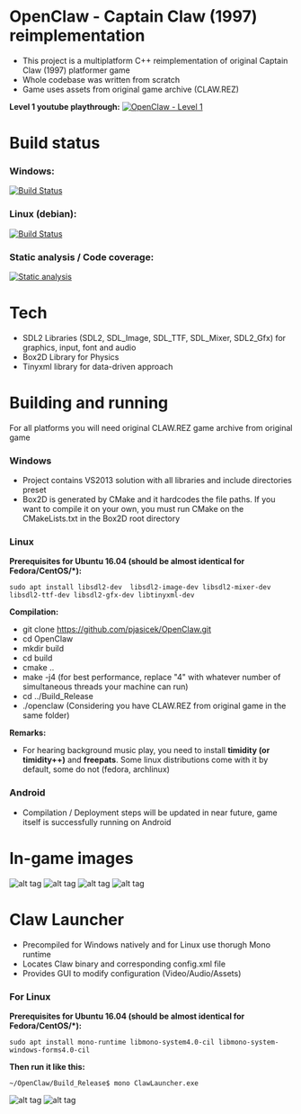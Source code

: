 # OpenClaw - Captain Claw (1997) reimplementation

 - This project is a multiplatform C++ reimplementation of original Captain Claw (1997) platformer game
 - Whole codebase was written from scratch
 - Game uses assets from original game archive (CLAW.REZ)

**Level 1 youtube playthrough:**
[![OpenClaw - Level 1](https://img.youtube.com/vi/ikXQNV_aw68/0.jpg)](https://www.youtube.com/watch?v=ikXQNV_aw68)

# Build status

### Windows:

[![Build Status](https://ci.appveyor.com/api/projects/status/github/pjasicek/OpenClaw?svg=true)](https://ci.appveyor.com/project/pjasicek/captainclaw)

### Linux (debian):

[![Build Status](https://travis-ci.org/pjasicek/OpenClaw.svg?branch=master)](https://travis-ci.org/pjasicek/OpenClaw)

### Static analysis / Code coverage:

[![Static analysis](https://scan.coverity.com/projects/12422/badge.svg?flat=1)](https://scan.coverity.com/projects/pjasicek-captainclaw)

# Tech

  - SDL2 Libraries (SDL2, SDL_Image, SDL_TTF, SDL_Mixer, SDL2_Gfx) for graphics, input, font and audio
  - Box2D Library for Physics
  - Tinyxml library for data-driven approach

# Building and running
For all platforms you will need original CLAW.REZ game archive from original game
### Windows
  - Project contains VS2013 solution with all libraries and include directories preset
  - Box2D is generated by CMake and it hardcodes the file paths. If you want to compile it on your own, you must run CMake on the CMakeLists.txt in the Box2D root directory

### Linux
  **Prerequisites for Ubuntu 16.04 (should be almost identical for Fedora/CentOS/*):**
  
  `sudo apt install libsdl2-dev  libsdl2-image-dev libsdl2-mixer-dev libsdl2-ttf-dev libsdl2-gfx-dev libtinyxml-dev` 
  
  **Compilation:**
  
  - git clone https://github.com/pjasicek/OpenClaw.git
  - cd OpenClaw
  - mkdir build
  - cd build
  - cmake ..
  - make -j4 (for best performance, replace "4" with whatever number of simultaneous threads your machine can run)
  - cd ../Build_Release
  - ./openclaw (Considering you have CLAW.REZ from original game in the same folder)

 **Remarks:**

  - For hearing background music play, you need to install **timidity (or timidity++)** and **freepats**. Some linux distributions come with it by default, some do not (fedora, archlinux)
  
### Android
  
  - Compilation / Deployment steps will be updated in near future, game itself is successfully running on Android
 
# In-game images
![alt tag](http://s2.postimg.org/gwdm0ii7t/screenshot_26.png)
![alt tag](https://s3.postimg.org/3y0a97xkj/screenshot_27.png)
![alt tag](https://s17.postimg.org/fhd9hm9wv/screenshot_26.png)
![alt tag](https://s27.postimg.org/7ocuxo78z/screenshot_25.png)

# Claw Launcher

  - Precompiled for Windows natively and for Linux use thorugh Mono runtime
  - Locates Claw binary and corresponding config.xml file
  - Provides GUI to modify configuration (Video/Audio/Assets)

### For Linux

  **Prerequisites for Ubuntu 16.04 (should be almost identical for Fedora/CentOS/*):**
  
  `sudo apt install mono-runtime libmono-system4.0-cil libmono-system-windows-forms4.0-cil` 
  
  **Then run it like this:**
  
  `~/OpenClaw/Build_Release$ mono ClawLauncher.exe`
 
![alt tag](https://s12.postimg.org/a0fzk9wil/screenshot_23.png)
![alt tag](https://s30.postimg.org/664o7wa4h/screenshot_24.png)
